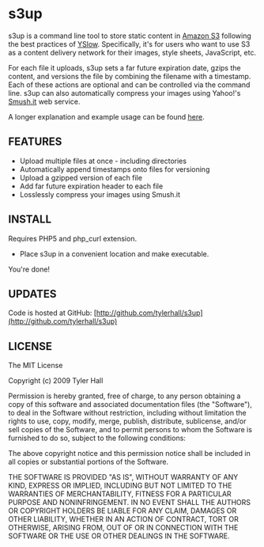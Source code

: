 s3up
=========

s3up is a command line tool to store static content in [Amazon S3](http://aws.amazon.com/s3/) following the best practices of [YSlow](http://developer.yahoo.com/yslow/). Specifically, it's for users who want to use S3 as a content delivery network for their images, style sheets, JavaScript, etc.

For each file it uploads, s3up sets a far future expiration date, gzips the content, and versions the file by combining the filename with a timestamp. Each of these actions are optional and can be controlled via the command line. s3up can also automatically compress your images using Yahoo!'s [Smush.it](http://www.smushit.com/ysmush.it/) web service.

A longer explanation and example usage can be found [here](http://clickontyler.com/blog/2009/02/serving-static-content-on-amazon-s3-with-s3up/).

FEATURES
--------

 * Upload multiple files at once - including directories
 * Automatically append timestamps onto files for versioning
 * Upload a gzipped version of each file
 * Add far future expiration header to each file
 * Losslessly compress your images using Smush.it

INSTALL
-------

Requires PHP5 and php_curl extension.

 * Place s3up in a convenient location and make executable.

You're done!

UPDATES
-------

Code is hosted at GitHub: [http://github.com/tylerhall/s3up](http://github.com/tylerhall/s3up)

LICENSE
-------

The MIT License

Copyright (c) 2009 Tyler Hall <tylerhall AT gmail DOT com>

Permission is hereby granted, free of charge, to any person obtaining a copy
of this software and associated documentation files (the "Software"), to deal
in the Software without restriction, including without limitation the rights
to use, copy, modify, merge, publish, distribute, sublicense, and/or sell
copies of the Software, and to permit persons to whom the Software is
furnished to do so, subject to the following conditions:

The above copyright notice and this permission notice shall be included in
all copies or substantial portions of the Software.

THE SOFTWARE IS PROVIDED "AS IS", WITHOUT WARRANTY OF ANY KIND, EXPRESS OR
IMPLIED, INCLUDING BUT NOT LIMITED TO THE WARRANTIES OF MERCHANTABILITY,
FITNESS FOR A PARTICULAR PURPOSE AND NONINFRINGEMENT. IN NO EVENT SHALL THE
AUTHORS OR COPYRIGHT HOLDERS BE LIABLE FOR ANY CLAIM, DAMAGES OR OTHER
LIABILITY, WHETHER IN AN ACTION OF CONTRACT, TORT OR OTHERWISE, ARISING FROM,
OUT OF OR IN CONNECTION WITH THE SOFTWARE OR THE USE OR OTHER DEALINGS IN
THE SOFTWARE.
